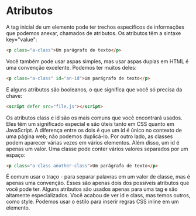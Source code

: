 # Atributos

A tag inicial de um elemento pode ter trechos específicos de informações que podemos anexar, chamados de atributos.
Os atributos têm a sintaxe key="value":

```html
<p class="a-class">Um parágrafo de texto</p>
```

Você também pode usar aspas simples, mas usar aspas duplas em HTML é uma convenção excelente.
Podemos ter muitos deles:

```html
<p class="a-class" id="an-id">Um parágrafo de texto</p>
```

E alguns atributos são booleanos, o que significa que você só precisa da chave:

```html
<script defer src="file.js"></script>
```

Os atributos class e id são os mais comuns que você encontrará usados.
Eles têm um significado especial e são úteis tanto em CSS quanto em JavaScript.
A diferença entre os dois é que um id é único no contexto de uma página web; não podemos duplicá-lo.
Por outro lado, as classes podem aparecer várias vezes em vários elementos. Além disso, um id é apenas um valor. Uma classe pode conter vários valores separados por um espaço:

```html
<p class="a-class another-class">Um parágrafo de texto</p>
```

É comum usar o traço - para separar palavras em um valor de classe, mas é apenas uma convenção.
Esses são apenas dois dos possíveis atributos que você pode ter. Alguns atributos são usados apenas para uma tag e são altamente especializados.
Você acabou de ver id e class, mas temos outros, como style. Podemos usar o estilo para inserir regras CSS inline em um elemento.
